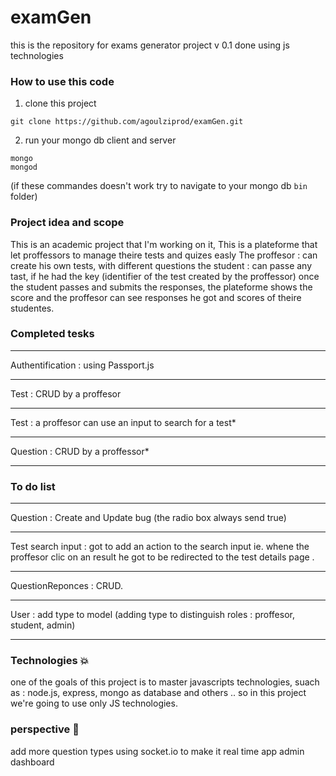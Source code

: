 # examGen
this is the repository for exams generator project v 0.1 done using js technologies

### How to use this code
1. clone this project
```
git clone https://github.com/agoulziprod/examGen.git
```
2. run your mongo db client and server
```
mongo
mongod
```
(if these commandes doesn't work try to navigate to your mongo db `bin` folder)

>
### Project idea and scope
This is an academic project that I'm working on it, 
This is a plateforme that let proffessors to manage theire tests and quizes easly
The proffesor : can create his own tests, with different questions 
the student : can passe any tast, if he had the key (identifier of the test created by the proffessor)
once the student passes and submits the responses, the plateforme shows the score and the proffesor can see responses he got and scores of theire studentes.

### Completed tesks
********
Authentification : using Passport.js
********
Test : CRUD by a proffesor
********
Test : a proffesor can use an input to search for a test*
********
Question : CRUD by a proffessor*
********

### To do  list
********
Question : Create and Update bug (the radio box always send true)
********
Test search input : got to add an action to the search input ie. whene the proffesor clic on an result he got to be redirected to the test details page .
********
QuestionReponces : CRUD.
********
User : add type to model (adding type to distinguish roles : proffesor, student, admin)
********

### Technologies :collision:
one of the goals of this project is to master javascripts technologies, suach as : node.js, express, mongo as database and others .. so in this project we're going to use only JS technologies.

### perspective :rocket:
add more question types
using socket.io to make it real time app
admin dashboard
